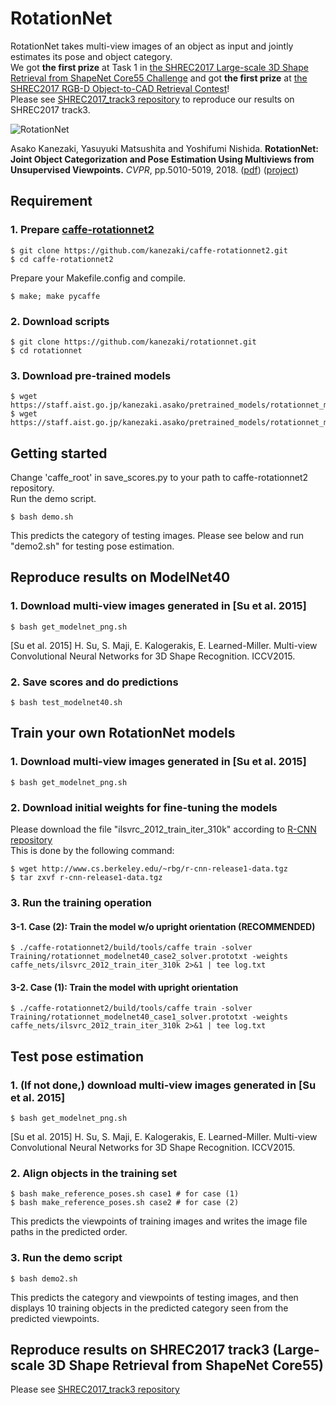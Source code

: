 # RotationNet

RotationNet takes multi-view images of an object as input and jointly estimates its pose and object category.  
We got **the first prize** at Task 1 in [the SHREC2017 Large-scale 3D Shape Retrieval from ShapeNet Core55 Challenge](https://shapenet.cs.stanford.edu/shrec17/#results) and got **the first prize** at [the SHREC2017 RGB-D Object-to-CAD Retrieval Contest](http://people.sutd.edu.sg/~saikit/projects/sceneNN/shrec17/evaluation/)!  
Please see [SHREC2017\_track3 repository](https://github.com/kanezaki/SHREC2017_track3) to reproduce our results on SHREC2017 track3.  

![RotationNet](https://staff.aist.go.jp/kanezaki.asako/images/RotationNet2.jpg "Inference Process")

Asako Kanezaki, Yasuyuki Matsushita and Yoshifumi Nishida.
**RotationNet: Joint Object Categorization and Pose Estimation Using Multiviews from Unsupervised Viewpoints.** 
*CVPR*, pp.5010-5019, 2018.
([pdf](https://arxiv.org/abs/1603.06208))
([project](https://kanezaki.github.io/rotationnet/))


## Requirement

### 1. Prepare [caffe-rotationnet2](https://github.com/kanezaki/caffe-rotationnet2)
    $ git clone https://github.com/kanezaki/caffe-rotationnet2.git  
    $ cd caffe-rotationnet2  
  
Prepare your Makefile.config and compile.  

    $ make; make pycaffe

### 2. Download scripts
    $ git clone https://github.com/kanezaki/rotationnet.git  
    $ cd rotationnet

### 3. Download pre-trained models
    $ wget https://staff.aist.go.jp/kanezaki.asako/pretrained_models/rotationnet_modelnet40_case1.caffemodel  
    $ wget https://staff.aist.go.jp/kanezaki.asako/pretrained_models/rotationnet_modelnet40_case2.caffemodel

## Getting started
   Change 'caffe\_root' in save_scores.py to your path to caffe-rotationnet2 repository.  
   Run the demo script.  

    $ bash demo.sh

   This predicts the category of testing images. Please see below and run "demo2.sh" for testing pose estimation.  


## Reproduce results on ModelNet40

### 1. Download multi-view images generated in [Su et al. 2015]
    $ bash get_modelnet_png.sh  
[Su et al. 2015] H. Su, S. Maji, E. Kalogerakis, E. Learned-Miller. Multi-view Convolutional Neural Networks for 3D Shape Recognition. ICCV2015.  
   
### 2. Save scores and do predictions
    $ bash test_modelnet40.sh  

## Train your own RotationNet models

### 1. Download multi-view images generated in [Su et al. 2015]
    $ bash get_modelnet_png.sh  

### 2. Download initial weights for fine-tuning the models
   Please download the file "ilsvrc_2012_train_iter_310k" according to [R-CNN repository](https://github.com/rbgirshick/rcnn)  
   This is done by the following command:  

    $ wget http://www.cs.berkeley.edu/~rbg/r-cnn-release1-data.tgz  
    $ tar zxvf r-cnn-release1-data.tgz  

### 3. Run the training operation
#### 3-1. Case (2): Train the model w/o upright orientation (RECOMMENDED)
    $ ./caffe-rotationnet2/build/tools/caffe train -solver Training/rotationnet_modelnet40_case2_solver.prototxt -weights caffe_nets/ilsvrc_2012_train_iter_310k 2>&1 | tee log.txt  
#### 3-2. Case (1): Train the model with upright orientation
    $ ./caffe-rotationnet2/build/tools/caffe train -solver Training/rotationnet_modelnet40_case1_solver.prototxt -weights caffe_nets/ilsvrc_2012_train_iter_310k 2>&1 | tee log.txt  


## Test pose estimation

### 1. (If not done,) download multi-view images generated in [Su et al. 2015]
    $ bash get_modelnet_png.sh  
[Su et al. 2015] H. Su, S. Maji, E. Kalogerakis, E. Learned-Miller. Multi-view Convolutional Neural Networks for 3D Shape Recognition. ICCV2015.  
   
### 2. Align objects in the training set
    $ bash make_reference_poses.sh case1 # for case (1)  
    $ bash make_reference_poses.sh case2 # for case (2)   

   This predicts the viewpoints of training images and writes the image file paths in the predicted order.  


### 3. Run the demo script  
    $ bash demo2.sh

   This predicts the category and viewpoints of testing images, and then displays 10 training objects in the predicted category seen from the predicted viewpoints.  


## Reproduce results on SHREC2017 track3 (Large-scale 3D Shape Retrieval from ShapeNet Core55)
   Please see [SHREC2017\_track3 repository](https://github.com/kanezaki/SHREC2017_track3)


